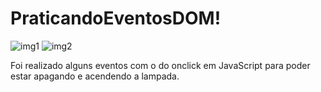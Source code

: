 # PraticandoEventosDOM!

![img1](https://user-images.githubusercontent.com/82913040/179375534-76b0eaa5-2d97-429b-9780-30558c34c1b4.PNG)
![img2](https://user-images.githubusercontent.com/82913040/179375536-d1142684-2c20-4dd6-a23e-d0d38e53268d.PNG)





Foi realizado alguns eventos com o do onclick em JavaScript para poder estar apagando e acendendo a lampada.
